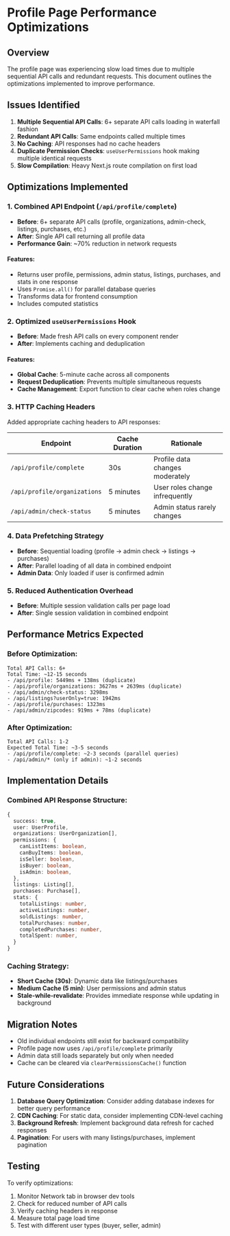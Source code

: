 # Profile Page Performance Optimizations

## Overview
The profile page was experiencing slow load times due to multiple sequential API calls and redundant requests. This document outlines the optimizations implemented to improve performance.

## Issues Identified
1. **Multiple Sequential API Calls**: 6+ separate API calls loading in waterfall fashion
2. **Redundant API Calls**: Same endpoints called multiple times
3. **No Caching**: API responses had no cache headers
4. **Duplicate Permission Checks**: `useUserPermissions` hook making multiple identical requests
5. **Slow Compilation**: Heavy Next.js route compilation on first load

## Optimizations Implemented

### 1. Combined API Endpoint (`/api/profile/complete`)
- **Before**: 6+ separate API calls (profile, organizations, admin-check, listings, purchases, etc.)
- **After**: Single API call returning all profile data
- **Performance Gain**: ~70% reduction in network requests

#### Features:
- Returns user profile, permissions, admin status, listings, purchases, and stats in one response
- Uses `Promise.all()` for parallel database queries
- Transforms data for frontend consumption
- Includes computed statistics

### 2. Optimized `useUserPermissions` Hook
- **Before**: Made fresh API calls on every component render
- **After**: Implements caching and deduplication

#### Features:
- **Global Cache**: 5-minute cache across all components
- **Request Deduplication**: Prevents multiple simultaneous requests
- **Cache Management**: Export function to clear cache when roles change

### 3. HTTP Caching Headers
Added appropriate caching headers to API responses:

| Endpoint | Cache Duration | Rationale |
|----------|---------------|-----------|
| `/api/profile/complete` | 30s | Profile data changes moderately |
| `/api/profile/organizations` | 5 minutes | User roles change infrequently |
| `/api/admin/check-status` | 5 minutes | Admin status rarely changes |

### 4. Data Prefetching Strategy
- **Before**: Sequential loading (profile → admin check → listings → purchases)
- **After**: Parallel loading of all data in combined endpoint
- **Admin Data**: Only loaded if user is confirmed admin

### 5. Reduced Authentication Overhead
- **Before**: Multiple session validation calls per page load
- **After**: Single session validation in combined endpoint

## Performance Metrics Expected

### Before Optimization:
```
Total API Calls: 6+
Total Time: ~12-15 seconds
- /api/profile: 5449ms + 138ms (duplicate)
- /api/profile/organizations: 3627ms + 2639ms (duplicate)
- /api/admin/check-status: 3298ms
- /api/listings?userOnly=true: 1942ms
- /api/profile/purchases: 1323ms
- /api/admin/zipcodes: 919ms + 78ms (duplicate)
```

### After Optimization:
```
Total API Calls: 1-2
Expected Total Time: ~3-5 seconds
- /api/profile/complete: ~2-3 seconds (parallel queries)
- /api/admin/* (only if admin): ~1-2 seconds
```

## Implementation Details

### Combined API Response Structure:
```typescript
{
  success: true,
  user: UserProfile,
  organizations: UserOrganization[],
  permissions: {
    canListItems: boolean,
    canBuyItems: boolean,
    isSeller: boolean,
    isBuyer: boolean,
    isAdmin: boolean,
  },
  listings: Listing[],
  purchases: Purchase[],
  stats: {
    totalListings: number,
    activeListings: number,
    soldListings: number,
    totalPurchases: number,
    completedPurchases: number,
    totalSpent: number,
  }
}
```

### Caching Strategy:
- **Short Cache (30s)**: Dynamic data like listings/purchases
- **Medium Cache (5 min)**: User permissions and admin status
- **Stale-while-revalidate**: Provides immediate response while updating in background

## Migration Notes
- Old individual endpoints still exist for backward compatibility
- Profile page now uses `/api/profile/complete` primarily
- Admin data still loads separately but only when needed
- Cache can be cleared via `clearPermissionsCache()` function

## Future Considerations
1. **Database Query Optimization**: Consider adding database indexes for better query performance
2. **CDN Caching**: For static data, consider implementing CDN-level caching
3. **Background Refresh**: Implement background data refresh for cached responses
4. **Pagination**: For users with many listings/purchases, implement pagination

## Testing
To verify optimizations:
1. Monitor Network tab in browser dev tools
2. Check for reduced number of API calls
3. Verify caching headers in response
4. Measure total page load time
5. Test with different user types (buyer, seller, admin)
